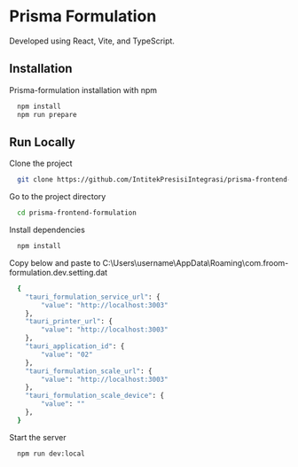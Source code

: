 # Prisma Formulation

Developed using React, Vite, and TypeScript.

## Installation

Prisma-formulation installation with npm

```bash
  npm install
  npm run prepare
```

## Run Locally

Clone the project

```bash
  git clone https://github.com/IntitekPresisiIntegrasi/prisma-frontend-formulation.git
```

Go to the project directory

```bash
  cd prisma-frontend-formulation
```

Install dependencies

```bash
  npm install
```

Copy below and paste to C:\Users\username\AppData\Roaming\com.froom-formulation.dev\.setting.dat

```bash
  {
    "tauri_formulation_service_url": {
        "value": "http://localhost:3003"
    },
    "tauri_printer_url": {
        "value": "http://localhost:3003"
    },
    "tauri_application_id": {
        "value": "02"
    },
    "tauri_formulation_scale_url": {
        "value": "http://localhost:3003"
    },
    "tauri_formulation_scale_device": {
        "value": ""
    },
  }
```

Start the server

```bash
  npm run dev:local
```
